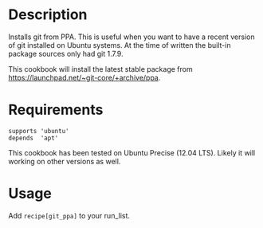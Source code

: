 Description
===========

Installs git from PPA. This is useful when you want to have a recent version of git installed on Ubuntu systems. At the time of written the built-in package sources only had git 1.7.9.

This cookbook will install the latest stable package from <https://launchpad.net/~git-core/+archive/ppa>.

Requirements
============

```
supports 'ubuntu'
depends  'apt'
```

This cookbook has been tested on Ubuntu Precise (12.04 LTS). Likely it will working on other versions as well.

Usage
=====

Add `recipe[git_ppa]` to your run_list.

